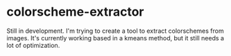 # colorscheme-extractor

Still in development. I'm trying to create a tool to extract colorschemes from images.
It's currently working based in a kmeans method, but it still needs a lot of optimization.

